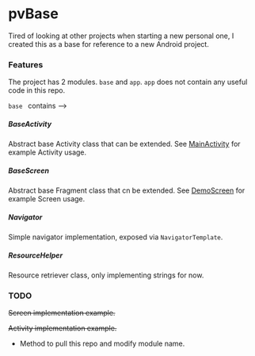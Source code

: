 # pvBase

Tired of looking at other projects when starting a new personal one,
I created this as a base for reference to a new Android project.

### Features

The project has 2 modules. `base` and `app`. `app` does not contain
 any useful code in this repo.

 `base ` contains --> 

##### BaseActivity

Abstract base Activity class that can be extended.
See [MainActivity](./app/src/main/java/com/pv/pvbase/MainActivity.kt) for example Activity usage.

##### BaseScreen

Abstract base Fragment class that cn be extended.
See [DemoScreen](./app/src/main/java/com/pv/pvbase/DemoScreen.kt) for example Screen usage.

##### Navigator

Simple navigator implementation, exposed via `NavigatorTemplate`.

##### ResourceHelper

Resource retriever class, only implementing strings for now.

### TODO

~~Screen implementation example.~~

~~Activity implementation example.~~
* Method to pull this repo and modify module name.
